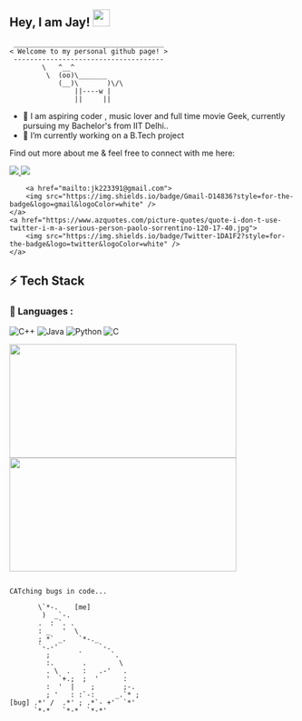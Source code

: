 ## Hey, I am Jay! <img src="https://raw.githubusercontent.com/Asmit2952/Asmit2952/master/src/wave.gif?token=ATQS65XWY4MME7NJYAZ4LCTBN34AU" width="30px">

```
 _____________________________________
< Welcome to my personal github page! >
 ------------------------------------- 
        \   ^__^
         \  (oo)\_______
            (__)\       )\/\
                ||----w |
                ||     ||
```


- 👀 I am aspiring coder , music lover and full time movie Geek, currently pursuing my Bachelor's from IIT Delhi..
- 🌱 I’m currently working on a B.Tech project

Find out more about me & feel free to connect with me here:
<p >    
	<a href="https://www.instagram.com/jay.___.007/">
		<img src="https://img.shields.io/badge/Instagram-E4405F?style=for-the-badge&logo=instagram&logoColor=white" />
	</a>
	<a href="https://www.linkedin.com/in/jay-kishan-487853196/">
		<img src="https://img.shields.io/badge/LinkedIn-0077B5?style=for-the-badge&logo=linkedin&logoColor=white" />
	</a>
 
        <a href="mailto:jk223391@gmail.com">
		<img src="https://img.shields.io/badge/Gmail-D14836?style=for-the-badge&logo=gmail&logoColor=white" />
	</a>
	<a href="https://www.azquotes.com/picture-quotes/quote-i-don-t-use-twitter-i-m-a-serious-person-paolo-sorrentino-120-17-40.jpg">
		<img src="https://img.shields.io/badge/Twitter-1DA1F2?style=for-the-badge&logo=twitter&logoColor=white" />
	</a>
</p>


## ⚡ Tech Stack

### 🚀 Languages :
![C++](https://img.shields.io/badge/C%2B%2B-00599C?style=for-the-badge&logo=c%2B%2B&logoColor=white)
![Java](https://img.shields.io/badge/Java-ED8B00?style=for-the-badge&logo=java&logoColor=white)
![Python](https://img.shields.io/badge/Python-FFD43B?style=for-the-badge&logo=python&logoColor=306998)
![C](https://img.shields.io/badge/C-00599C?style=for-the-badge&logo=c&logoColor=white)


<p float="left">
<img src="https://media.giphy.com/media/Bzzb92NKwUOj0FjQOd/giphy.gif" width="400" height="200">
<img src="https://media.giphy.com/media/2uxxXyTRFgIJaOZJTb/giphy.gif" width="400" height="200">
</p>  


```

CATching bugs in code...
                              
       \`*-.    [me]              
        )  _`-.                 
       .  : `. .                
       : _   '  \               
       ; *` _.   `*-._          
       `-.-'          `-.       
         ;       `       `.     
         :.       .        \    
         . \  .   :   .-'   .   
         '  `+.;  ;  '      :   
         :  '  |    ;       ;-. 
         ; '   : :`-:     _.`* ;
[bug] .*' /  .*' ; .*`- +'  `*' 
      `*-*   `*-*  `*-*'

```

<!---
jay96969/jay96969 is a ✨ special ✨ repository because its `README.md` (this file) appears on your GitHub profile.
You can click the Preview link to take a look at your changes.
--->
